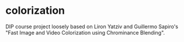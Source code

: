 # colorization
DIP course project loosely based on Liron Yatziv and Guillermo Sapiro's "Fast Image and Video Colorization using Chrominance Blending". 
